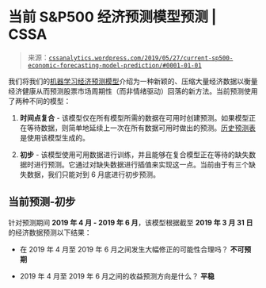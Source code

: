 <!--yml

类别：未分类

日期：2024 年 5 月 12 日 17:42:04

-->

# 当前 S&P500 经济预测模型预测 | CSSA

> 来源：[`cssanalytics.wordpress.com/2019/05/27/current-sp500-economic-forecasting-model-prediction/#0001-01-01`](https://cssanalytics.wordpress.com/2019/05/27/current-sp500-economic-forecasting-model-prediction/#0001-01-01)

我们将我们的[机器学习经济预测模型](https://cssanalytics.wordpress.com/2019/05/14/shiny-new-toys/)介绍为一种新颖的、压缩大量经济数据以衡量经济健康从而预测股票市场周期性（而非情绪驱动）回落的新方法。当前预测使用了两种不同的模型：

1) **时间点复合** - 该模型仅在所有模型所需的数据在可用时创建预测。如果模型正在等待数据，则简单地延续上一次在所有数据可用时做出的预测。[历史预测表](https://cssanalytics.wordpress.com/2019/05/15/current-sp500-economic-forecasting-model-introduction/)是使用该模型生成的。

2) **初步** - 该模型使用可用数据进行训练，并且能够在复合模型正在等待的缺失数据时进行预测。它通过对缺失数据进行插值来实现这一点。当前由于有三个缺失数据，我们只能对到 6 月底进行初步预测。

## 当前预测-初步

针对预测期间 **2019 年 4 月 - 2019 年 6 月**，该模型根据截至 **2019 年 3 月 31 日** 的经济数据预测以下结果：

+   在 2019 年 4 月至 2019 年 6 月之间发生大幅修正的可能性合理吗？ **不可预期**

+   2019 年 4 月至 2019 年 6 月之间的收益预测方向是什么？ **平稳**
